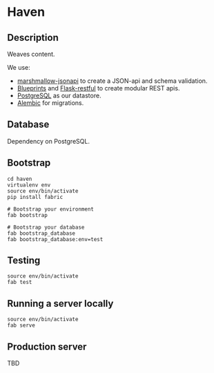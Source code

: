 # Haven

## Description
Weaves content.

We use:
* [marshmallow-jsonapi](https://github.com/marshmallow-code/marshmallow-jsonapi) to create a JSON-api and schema validation.
* [Blueprints](http://flask.pocoo.org/docs/0.11/blueprints/) and [Flask-restful](https://github.com/flask-restful/flask-restful) to create modular REST apis.
* [PostgreSQL](https://www.postgresql.org/) as our datastore.
* [Alembic](http://alembic.zzzcomputing.com/en/latest/) for migrations.


## Database
Dependency on PostgreSQL.

## Bootstrap
```
cd haven
virtualenv env
source env/bin/activate
pip install fabric

# Bootstrap your environment
fab bootstrap

# Bootstrap your database
fab bootstrap_database
fab bootstrap_database:env=test
```

## Testing
```
source env/bin/activate
fab test
```

## Running a server locally
```
source env/bin/activate
fab serve
```

## Production server
TBD
